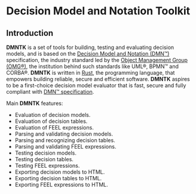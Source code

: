 # Decision Model and Notation Toolkit

## Introduction

**DMNTK** is a set of tools for building, testing and evaluating decision models, and
is based on the [Decision Model and Notation (DMN™)](https://www.omg.org/dmn/)
specification, the industry standard led by the [Object Management Group (OMG®)](https://www.omg.org/),
the institution behind such standards like UML®, BPMN™ and CORBA®.
**DMNTK** is written in [Rust](https://www.rust-lang.org/), the programming language, that empowers
building reliable, secure and efficient software.
**DMNTK** aspires to be a first-choice decision model evaluator that is fast, secure and fully compliant
with [DMN™ specification](https://www.omg.org/spec/DMN).

Main **DMNTK** features:

- Evaluation of decision models.
- Evaluation of decision tables.
- Evaluation of FEEL expressions.
- Parsing and validating decision models.
- Parsing and recognizing decision tables.
- Parsing and validating FEEL expressions.
- Testing decision models.
- Testing decision tables.
- Testing FEEL expressions.
- Exporting decision models to HTML.
- Exporting decision tables to HTML.
- Exporting FEEL expressions to HTML.
